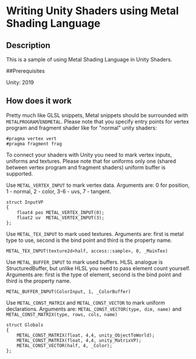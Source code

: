 # Writing Unity Shaders using Metal Shading Language


## Description

This is a sample of using Metal Shading Language in Unity Shaders.


##Prerequisites

Unity: 2019


## How does it work

Pretty much like GLSL snippets, Metal snippets should be surrounded with `METALPROGRAM`/`ENDMETAL`.
Please note that you specify entry points for vertex program and fragment shader like for "normal" unity shaders:

	#pragma vertex vert
	#pragma fragment frag

To connect your shaders with Unity you need to mark vertex inputs, uniforms and textures. Please note that for uniforms only one (shared between vertex program and fragment shaders) uniform buffer is supported.

Use `METAL_VERTEX_INPUT` to mark vertex data. Arguments are: 0 for position, 1 - normal, 2 - color, 3-6 - uvs, 7 - tangent.

	struct InputVP
	{
		float4 pos METAL_VERTEX_INPUT(0);
		float2 uv  METAL_VERTEX_INPUT(3);
	};

Use `METAL_TEX_INPUT` to mark used textures. Arguments are: first is metal type to use, second is the bind point and third is the property name.

	METAL_TEX_INPUT(texture2d<half, access::sample>, 0, _MainTex)

Use `METAL_BUFFER_INPUT` to mark used buffers. HLSL analogue is StructuredBuffer<T>, but unlike HLSL you need to pass element count yourself. Arguments are: first is the type of element, second is the bind point and third is the property name.

	METAL_BUFFER_INPUT(ColorInput, 1, _ColorBuffer)

Use `METAL_CONST_MATRIX` and `METAL_CONST_VECTOR` to mark uniform declarations. Arguments are: `METAL_CONST_VECTOR(type, dim, name)` and `METAL_CONST_MATRIX(type, rows, cols, name)`

	struct Globals
	{
		METAL_CONST_MATRIX(float, 4,4, unity_ObjectToWorld);
		METAL_CONST_MATRIX(float, 4,4, unity_MatrixVP);
		METAL_CONST_VECTOR(half, 4, _Color);
	};

